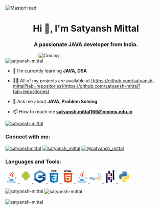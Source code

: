 ![MasterHead](https://user-images.githubusercontent.com/35267447/206916906-9bfb66d9-c419-44c2-908a-4885e610425f.gif)
<h1 align="center">Hi 👋, I'm Satyansh Mittal</h1>
<h3 align="center">A passionate JAVA developer from India.</h3>
<img align="right" alt="Coding" width="400" src="https://i.pinimg.com/originals/54/c9/af/54c9af226721e95539a5cd9592d635bb.gif">

<p align="left"> <img src="https://komarev.com/ghpvc/?username=satyansh-mittal&label=Profile%20views&color=0e75b6&style=flat" alt="satyansh-mittal" /> </p>



- 🌱 I’m currently learning **JAVA, DSA**

- 👨‍💻 All of my projects are available at [https://github.com/satyansh-mittal?tab=repositories](https://github.com/satyansh-mittal?tab=repositories)

- 💬 Ask me about **JAVA, Problem Solving**

- 📫 How to reach me **satyansh.mittal166@nmims.edu.in**
<p align="left"> <a href="https://github.com/ryo-ma/github-profile-trophy"><img src="https://github-profile-trophy.vercel.app/?username=satyansh-mittal" alt="satyansh-mittal" /></a> </p>
<h3 align="left">Connect with me:</h3>
<p align="left">
<a href="https://linkedin.com/in/satyanshmittal" target="blank"><img align="center" src="https://raw.githubusercontent.com/rahuldkjain/github-profile-readme-generator/master/src/images/icons/Social/linked-in-alt.svg" alt="satyanshmittal" height="30" width="40" /></a>
<a href="https://www.leetcode.com/satyansh_mittal" target="blank"><img align="center" src="https://raw.githubusercontent.com/rahuldkjain/github-profile-readme-generator/master/src/images/icons/Social/leet-code.svg" alt="satyansh_mittal" height="30" width="40" /></a>
<a href="https://www.hackerearth.com/@satyansh_mittal" target="blank"><img align="center" src="https://raw.githubusercontent.com/rahuldkjain/github-profile-readme-generator/master/src/images/icons/Social/hackerearth.svg" alt="@satyansh_mittal" height="30" width="40" /></a>
</p>

<h3 align="left">Languages and Tools:</h3>
<p align="left"> <a href="https://www.java.com" target="_blank" rel="noreferrer">
    <img src="https://raw.githubusercontent.com/devicons/devicon/master/icons/java/java-original.svg" alt="java" width="40" height="40"/>
  </a><a href="https://developer.android.com" target="_blank" rel="noreferrer"> <img src="https://raw.githubusercontent.com/devicons/devicon/master/icons/android/android-original-wordmark.svg" alt="android" width="40" height="40"/> </a> <a href="https://www.w3schools.com/cpp/" target="_blank" rel="noreferrer"> <img src="https://raw.githubusercontent.com/devicons/devicon/master/icons/cplusplus/cplusplus-original.svg" alt="cplusplus" width="40" height="40"/> </a> <a href="https://www.w3schools.com/css/" target="_blank" rel="noreferrer"> <img src="https://raw.githubusercontent.com/devicons/devicon/master/icons/css3/css3-original-wordmark.svg" alt="css3" width="40" height="40"/> </a> <a href="https://www.w3.org/html/" target="_blank" rel="noreferrer"> <img src="https://raw.githubusercontent.com/devicons/devicon/master/icons/html5/html5-original-wordmark.svg" alt="html5" width="40" height="40"/> </a> <a href="https://www.java.com" target="_blank" rel="noreferrer"> <img src="https://raw.githubusercontent.com/devicons/devicon/master/icons/java/java-original.svg" alt="java" width="40" height="40"/> </a> <a href="https://www.mysql.com/" target="_blank" rel="noreferrer"> <img src="https://raw.githubusercontent.com/devicons/devicon/master/icons/mysql/mysql-original-wordmark.svg" alt="mysql" width="40" height="40"/> </a> <a href="https://pandas.pydata.org/" target="_blank" rel="noreferrer"> <img src="https://raw.githubusercontent.com/devicons/devicon/2ae2a900d2f041da66e950e4d48052658d850630/icons/pandas/pandas-original.svg" alt="pandas" width="40" height="40"/> </a> <a href="https://www.python.org" target="_blank" rel="noreferrer"> <img src="https://raw.githubusercontent.com/devicons/devicon/master/icons/python/python-original.svg" alt="python" width="40" height="40"/> </a> </p>

<p><img align="left" src="https://github-readme-stats.vercel.app/api/top-langs?username=satyansh-mittal&show_icons=true&locale=en&layout=compact" alt="satyansh-mittal" /></p>

<p>&nbsp;<img align="center" src="https://github-readme-stats.vercel.app/api?username=satyansh-mittal&show_icons=true&locale=en" alt="satyansh-mittal" /></p>

<p><img align="center" src="https://github-readme-streak-stats.herokuapp.com/?user=satyansh-mittal&" alt="satyansh-mittal" /></p>
